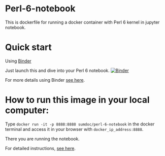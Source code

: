# Perl-6-notebook
This is dockerfile for running a docker container  with Perl 6 kernel in jupyter notebook.


# Quick start

Using [Binder](https://mybinder.org/)

Just launch this and dive into your Perl 6 notebook.
[![Binder](https://mybinder.org/badge.svg)](https://mybinder.org/v2/gh/sumandoc/Perl-6-notebook/master)

For more details using Binder [see here](https://sumdoc.wordpress.com/2018/01/04/using-perl-6-notebooks-in-binder/).

# How to run this image in your local computer:

Type `docker run -it -p 8888:8888 sumdoc/perl-6-notebook` in the docker terminal and access it in your browser with
`docker_ip_address:8888`.

There you are running the notebook.

For detailed instructions, [see here](https://sumdoc.wordpress.com/2017/09/06/how-to-run-perl-6-notebook/).

